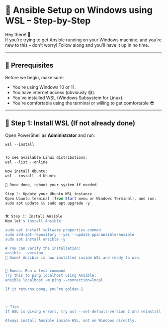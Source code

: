 # 🔧 Ansible Setup on Windows using WSL – Step-by-Step

Hey there! 👋  
If you're trying to get Ansible running on your Windows machine, and you're new to this – don't worry! Follow along and you'll have it up in no time.

---

## 🧱 Prerequisites

Before we begin, make sure:

- You're using Windows 10 or 11.
- You have internet access (obviously 😅).
- You've installed WSL (Windows Subsystem for Linux).
- You're comfortable using the terminal or willing to get comfortable 😎

---

## 🔽 Step 1: Install WSL (If not already done)

Open PowerShell as **Administrator** and run:

```powershell
wsl --install


To see available Linux distributions:
wsl --list --online

Now install Ubuntu:
wsl --install -d Ubuntu

🔁 Once done, reboot your system if needed.

Step 2: Update your Ubuntu WSL instance
Open Ubuntu terminal (from Start menu or Windows Terminal), and run:
sudo apt update && sudo apt upgrade -y


🛠️ Step 3: Install Ansible
Now let's install Ansible:

sudo apt install software-properties-common
sudo add-apt-repository --yes --update ppa:ansible/ansible
sudo apt install ansible -y

# You can verify the installation:
ansible --version
🎉 Done! Ansible is now installed inside WSL and ready to use.


🧪 Bonus: Run a test command
Try this to ping localhost using Ansible:
ansible localhost -m ping --connection=local

If it returns pong, you’re golden 🥳



💡 Tips
If WSL is giving errors, try wsl --set-default-version 2 and reinstall Ubuntu.

Always install Ansible inside WSL, not on Windows directly.